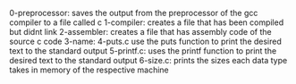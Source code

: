 0-preprocessor: saves the output from the preprocessor of the gcc compiler to a file called c
1-compiler: creates a file that has been compiled but didnt link
2-assembler: creates a file that has assembly code of the source c code
3-name:
4-puts.c use the puts function to print the desired text to the standard output
5-printf.c: uses the printf function to print the desired text to the standard output
6-size.c: prints the sizes each data type takes in memory of the respective machine
